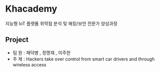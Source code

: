 # Khacademy
지능형 IoT 플랫폼 취약점 분석 및 해킹/보안 전문가 양성과정

## Project
* 팀 원 : 채덕병 , 정명재 , 이주한
* 주 제 : Hackers take over control from smart car drivers and through wireless access
